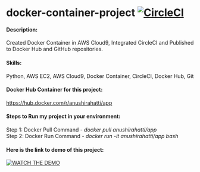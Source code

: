 # docker-container-project   [![CircleCI](https://circleci.com/gh/anushirahatti/docker-container-project.svg?style=svg&circle-token=docker-container-project)](https://circleci.com/gh/anushirahatti/docker-container-project)

#### Description:
Created Docker Container in AWS Cloud9, Integrated CircleCI and Published to Docker Hub and GitHub repositories.

#### Skills:
Python, AWS EC2, AWS Cloud9, Docker Container, CircleCI, Docker Hub, Git

#### Docker Hub Container for this project: 
https://hub.docker.com/r/anushirahatti/app

#### Steps to Run my project in your environment:
Step 1: Docker Pull Command - *docker pull anushirahatti/app* <br />
Step 2: Docker Run Command - *docker run -it anushirahatti/app bash*

#### Here is the link to demo of this project:

[![WATCH THE DEMO](https://img.youtube.com/vi/mjsC_3o_irw/0.jpg)](https://www.youtube.com/watch?v=mjsC_3o_irw)
